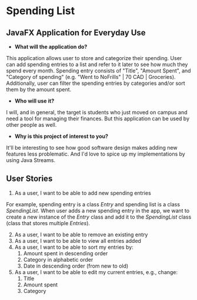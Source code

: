 # Spending List

## JavaFX Application for Everyday Use

- **What will the application do?**

This application allows user to store and categorize their spending. 
User can add spending entries to a list and refer to it later to see how much they spend every month.
Spending entry consists of "Title", "Amount Spent", and "Category of spending" (e.g. "Went to NoFrills" | 70 CAD | Groceries).
Additionally, user can filter the spending entries by categories and/or sort them by the amount spent.

- **Who will use it?**

I will, and in general, the target is students who just moved on campus and need a tool for managing their finances. 
But this application can be used by other people as well.  

- **Why is this project of interest to you?**

It'll be interesting to see how good software design makes adding new features less problematic.
And I'd love to spice up my implementations by using Java Streams.

## User Stories

1. As a user, I want to be able to add new spending entries

For example, spending entry is a class *Entry* and spending list is a class *SpendingList*. 
When user adds a new spending entry in the app, we want to create a new instance of the *Entry* class
and add it to the *SpendingList* class (class that stores multiple *Entries*).

2. As a user, I want to be able to remove an existing entry
3. As a user, I want to be able to view all entries added
4. As a user, I want to be able to sort my entries by:
   1. Amount spent in descending order
   2. Category in alphabetic order
   3. Date in descending order (from new to old)
5. As a user, I want to be able to edit my current entries, e.g., change:
   1. Title
   2. Amount spent
   3. Category